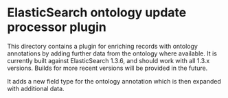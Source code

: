 # ElasticSearch ontology update processor plugin

This directory contains a plugin for enriching records with ontology
annotations by adding further data from the ontology where available.
It is currently built against ElasticSearch 1.3.6, and should work
with all 1.3.x versions. Builds for more recent versions will be
provided in the future.

It adds a new field type for the ontology annotation which is then
expanded with additional data.